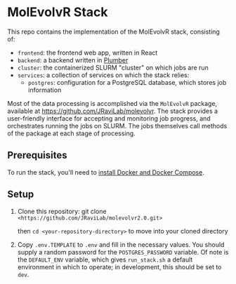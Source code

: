 # MolEvolvR Stack

This repo contains the implementation of the MolEvolvR stack, consisting of:
- `frontend`: the frontend web app, written in React
- `backend`: a backend written in [Plumber](https://www.rplumber.io/index.html)
- `cluster`: the containerized SLURM "cluster" on which jobs are run
- `services`: a collection of services on which the stack relies:
    - `postgres`: configuration for a PostgreSQL database, which stores job information

Most of the data processing is accomplished via the `MolEvolvR` package, available at https://github.com/JRaviLab/molevolvr.
The stack provides a user-friendly interface for accepting and monitoring job progress, and orchestrates running the jobs on SLURM.
The jobs themselves call methods of the package at each stage of processing.

## Prerequisites

To run the stack, you'll need to [install Docker and Docker Compose](https://www.docker.com/).

## Setup

1. Clone this repository:
   git clone `<https://github.com/JRaviLab/molevolvr2.0.git>`

   then `cd <your-repository-directory>`
   to move into your cloned directory

2. Copy  `.env.TEMPLATE` to `.env` and fill in the necessary values.
You should supply a random password for the `POSTGRES_PASSWORD` variable.
Of note is the `DEFAULT_ENV` variable, which gives `run_stack.sh` a default environment in which to operate; in development, this should be set to `dev`.